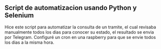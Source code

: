 <summary><h2> Script de automatizacion usando Python y Selenium </h2></summary>

Hice este script para automatizar la consulta de un tramite, el cual revisaba manualmente todos los dias para conocer su estado, el resultado se envia por Telegram. Configuré un cron en una raspberry para que se envie todos los dias a la misma hora.

